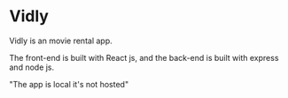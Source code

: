 # Vidly

Vidly is an movie rental app.

The front-end is built with React js, and the back-end is built with express and node js.

"The app is local it's not hosted"
